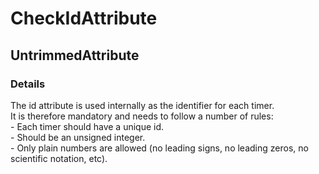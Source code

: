﻿---  
uid: Validator_7_6_3  
---

# CheckIdAttribute

## UntrimmedAttribute

### Details

The id attribute is used internally as the identifier for each timer.  
It is therefore mandatory and needs to follow a number of rules:  
\- Each timer should have a unique id.  
\- Should be an unsigned integer.  
\- Only plain numbers are allowed (no leading signs, no leading zeros, no scientific notation, etc).
